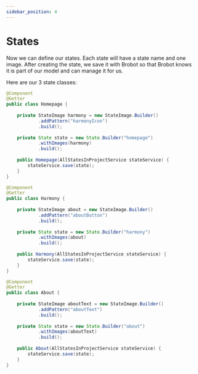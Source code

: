 ```yaml
---
sidebar_position: 4
---
```


# States

Now we can define our states. Each state will have a state name and one image. After creating the 
state, we save it with Brobot so that Brobot knows it is part of our model and can manage it for us.

Here are our 3 state classes:

```java
@Component
@Getter
public class Homepage {
    
    private StateImage harmony = new StateImage.Builder()
            .addPattern("harmonyIcon")
            .build();
    
    private State state = new State.Builder("homepage")
            .withImages(harmony)
            .build();
    
    public Homepage(AllStatesInProjectService stateService) {
        stateService.save(state);
    }
}
```

```java
@Component
@Getter
public class Harmony {
    
    private StateImage about = new StateImage.Builder()
            .addPattern("aboutButton")
            .build();
    
    private State state = new State.Builder("harmony")
            .withImages(about)
            .build();
    
    public Harmony(AllStatesInProjectService stateService) {
        stateService.save(state);
    }
}
```

```java
@Component
@Getter
public class About {
    
    private StateImage aboutText = new StateImage.Builder()
            .addPattern("aboutText")
            .build();
    
    private State state = new State.Builder("about")
            .withImages(aboutText)
            .build();
    
    public About(AllStatesInProjectService stateService) {
        stateService.save(state);
    }
}
```
